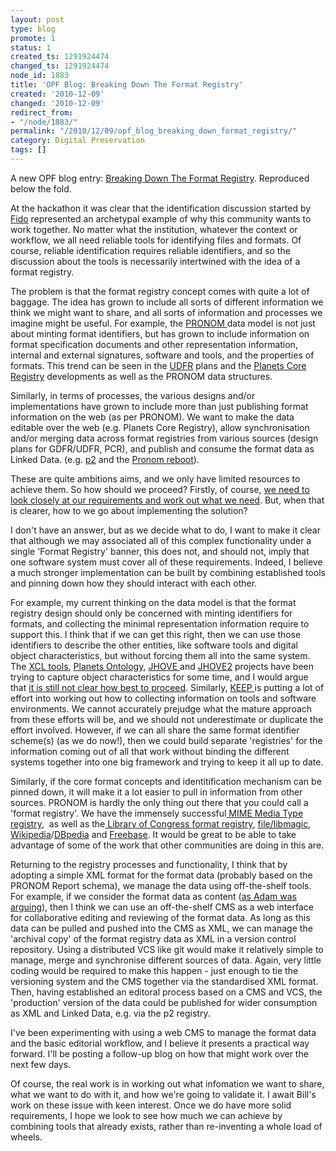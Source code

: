 ```yaml
---
layout: post
type: blog
promote: 1
status: 1
created_ts: 1291924474
changed_ts: 1291924474
node_id: 1883
title: 'OPF Blog: Breaking Down The Format Registry'
created: '2010-12-09'
changed: '2010-12-09'
redirect_from:
- "/node/1883/"
permalink: "/2010/12/09/opf_blog_breaking_down_format_registry/"
category: Digital Preservation
tags: []
---
```

A new OPF blog entry: <a href="http://www.openplanetsfoundation.org/node/588">Breaking Down The Format Registry</a>. Reproduced below the fold.
<!--break-->
<p>At the hackathon it was clear that the identification discussion started by <a href="http://www.openplanetsfoundation.org/node/563">Fido</a> represented an archetypal example of why this community wants to work together. No matter what the institution, whatever the context or workflow, we all need reliable tools for identifying files and formats. Of course, reliable identification requires reliable identifiers, and so the discussion about the tools is necessarily intertwined with the idea of a format registry. </p>
<p>The problem is that the format registry concept comes with quite a lot of baggage. The idea has grown to include all sorts of different information we think we might want to share, and all sorts of information and processes we imagine might be useful. For example, the <a href="http://www.nationalarchives.gov.uk/PRONOM/">PRONOM </a>data model is not just about minting format identifiers, but has grown to include information on format specification documents and other representation information, internal and external signatures, software and tools, and the properties of formats. This trend can be seen in the <a href="http://www.udfr.org/">UDFR</a> plans and the <a href="http://corereg.arts.gla.ac.uk/PlanetsCoreRegistry/">Planets Core Registry</a> developments as well as the PRONOM data structures.</p>
<p>Similarly, in terms of processes, the various designs and/or implementations have grown to include more than just publishing format information on the web (as per PRONOM). We want to make the data editable over the web (e.g. Planets Core Registry), allow synchronisation and/or merging data across format registries from various sources (design plans for GDFR/UDFR, PCR), and publish and consume the format data as Linked Data. (e.g. <a href="http://p2-registry.ecs.soton.ac.uk/">p2</a> and the <a href="http://labs.nationalarchives.gov.uk/wordpress/index.php/2010/10/linked-data-and-pronom">Pronom reboot</a>).</p>
<p>These are quite ambitions aims, and we only have limited resources to achieve them. So how should we proceed? Firstly, of course, <a href="http://www.openplanetsfoundation.org/node/564">we need to look closely at our requirements and work out what we need</a>. But, when that is clearer, how to we go about implementing the solution?</p>
<p>I don't have an answer, but as we decide what to do, I want to make it clear that although we may associated all of this complex functionality under a single 'Format Registry' banner, this does not, and should not, imply that one software system must cover all of these requirements. Indeed, I believe a much stronger implementation can be built by combining established tools and pinning down how they should interact with each other.</p>
<p>For example, my current thinking on the data model is that the format registry design should only be concerned with minting identifiers for formats, and collecting the minimal representation information require to support this. I think that if we can get this right, then we can use those identifiers to describe the other entities, like software tools and digital object characteristics, but without forcing them all into the same system. The <a href="http://sourceforge.net/projects/xcltools/">XCL tools</a>, <a href="http://planetarium.hki.uni-koeln.de/planets_cms/xcl-ontology">Planets Ontology</a>, <a href="http://hul.harvard.edu/jhove/">JHOVE </a>and <a href="http://bitbucket.org/jhove2/main/wiki/Home">JHOVE2</a> projects have been trying to capture object characteristics for some time, and I would argue that <a href="http://www.ifs.tuwien.ac.at/dp/ipres2010/papers/dappert-05.pdf">it is still not clear how best to proceed</a>. Similarly, <a href="http://www.keep-project.eu/">KEEP </a>is putting a lot of effort into working out how to collecting information on tools and software environments. We cannot accurately prejudge what the mature approach from these efforts will be, and we should not underestimate or duplicate the effort involved. However, if we can all share the same format identifier scheme(s) (as we do now!), then we could build separate 'registries' for the information coming out of all that work without binding the different systems together into one big framework and trying to keep it all up to date.</p>
<p>Similarly, if the core format concepts and identitification mechanism can be pinned down, it will make it a lot easier to pull in information from other sources. PRONOM is hardly the only thing out there that you could call a 'format registry'. We have the immensely successful<a href="http://www.iana.org/assignments/media-types/"> MIME Media Type registry</a>,&nbsp; as well as the<a href="http://www.digitalpreservation.gov/formats/"> Library of Congress format registry</a>, <a href="http://www.darwinsys.com/file/">file/libmagic</a>, <a href="http://en.wikipedia.org/wiki/Category:Computer_file_formats">Wikipedia</a>/<a href="http://dbpedia.org/page/Category:Computer_file_formats">DBpedia</a> and <a href="http://www.freebase.com/view/computer/views/file_format">Freebase</a>. It would be great to be able to take advantage of some of the work that other communities are doing in this are.</p>
<p>Returning to the registry processes and functionality, I think that by adopting a simple XML format for the format data (probably based on the PRONOM Report schema), we manage the data using off-the-shelf tools. For example, if we consider the format data as content (<a href="http://www.openplanetsfoundation.org/node/565">as Adam was arguing</a>), then I think we can use an off-the-shelf CMS as a web interface for collaborative editing and reviewing of the format data. As long as this data can be pulled and pushed into the CMS as XML, we can manage the 'archival copy' of the format registry data as XML in a version control repository. Using a distributed VCS like git would make it relatively simple to manage, merge and synchronise different sources of data. Again, very little coding would be required to make this happen - just enough to tie the versioning system and the CMS together via the standardised XML format. Then, having established an editoral process based on a CMS and VCS, the 'production' version of the data could be published for wider consumption as XML and Linked Data, e.g. via the p2 registry.</p>
<p>I've been experimenting with using a web CMS to manage the format data and the basic editorial workflow, and I believe it presents a practical way forward. I'll be posting a follow-up blog on how that might work over the next few days.</p>
<p>Of course, the real work is in working out what infomation we want to share, what we want to do with it, and how we're going to validate it. I await Bill's work on these issue with keen interest. Once we do have more solid requirements, I hope we look to see how much we can achieve by combining tools that already exists, rather than re-inventing a whole load of wheels.</p>
